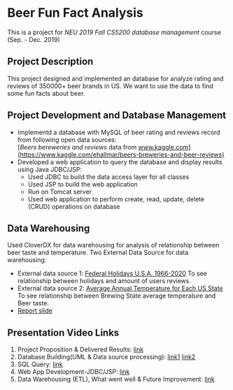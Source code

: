 # Beer Fun Fact Analysis
This is a project for *NEU 2019 Fall CS5200 database management* course (Sep. - Dec. 2019)

## Project Description
This project designed and implemented an database for analyze rating and reviews of 350000+ beer brands in US.
We want to use the data to find some fun facts about beer.
## Project Development and Database Management
- Implementd a database with MySQL of beer rating and reviews record from following open data sources:  
  [*Beers bereweries and reviews* data from www.kaggle.com](https://www.kaggle.com/ehallmar/beers-breweries-and-beer-reviews)
- Developed a web application to query the database and display results using Java JDBC/JSP:
  - Used JDBC to build the data access layer for all classes
  - Used JSP to build the web application
  - Run on Tomcat server
  - Used web application to perform create, read, update, delete (CRUD) operations on database
## Data Warehousing
  Used CloverDX for data warehousing for analysis of relationship between beer taste and temperature.
  Two External Data Source for data warehousing:
  - External data source 1:
    [Federal Holidays U.S.A. 1966-2020](https://www.kaggle.com/gsnehaa21/federal-holidays-usa-19662020)
    To see relationship between holidays and amount of users reviews. 
  - External data source 2:
    [Average Annual Temperature for Each US State](https://www.currentresults.com/Weather/US/average-annual-state-temperatures.php)
    To see relationship between Brewing State average temperature and Beer taste.
  - [Report slide](https://docs.google.com/presentation/d/1a8XW-jS5uj_Fbt9anVP3elJJ6PADMVZprq4D70GWzoM/edit?usp=sharing)
## Presentation Video Links
1. Project Proposition & Delivered Results:
  [link](https://youtu.be/ETBDbZqRzj8)
2. Database Building(UML & Data source processing): 
  [link1](https://youtu.be/VZcZVlUyxUE)
  [link2](https://youtu.be/0OsO17gEgJg)
3. SQL Query: 
  [link](https://youtu.be/nuDrmWccY20)
4. Web App Development-JDBC/JSP: 
  [link](https://youtu.be/7dPIPf3mk9k)
5. Data Warehousing (ETL), What went well & Future Improvement:
  [link](https://youtu.be/ls3PDhJcIf0)

